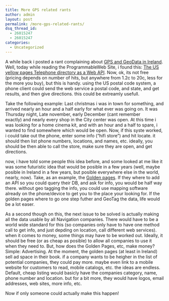 ```yaml
---
title: More GPS related rants
author: admin
layout: post
permalink: /more-gps-related-rants/
dsq_thread_id:
  - 26015247
  - 26015247
categories:
  - Uncategorized
---
```

A while back i posted a rant complaining about <a HREF="/archive/2006/10/01/14800.aspx">GPS and GeoData in Ireland</a>. Well, today while reading the ProgrammableWeb Site, i found this: [The US yellow pages Telephone directory as a Web API][1]. Now, ok, its not free (pricing depends on number of hits, but anywhere from 1.2c to 20c, less for the more you buy), but this is handy. using the US postal code system, a phone client could send the web service a postal code, and state, and get results, and then give directions. this could be extreamly usefull. 

Take the following example: Last christmas i was in town for something, and arrived nearly an hour and a half early for what ever was going on. It was Thursday night, Late november, early December (cant remember exactly)&nbsp;and nearly every shop in the City center was open. At this time i was looking for a home cinema kit, and with an hour and a half to spare, i wanted to find somewhere which would be open. Now, if this syste worked, i could take out the phone, enter some info (&#8220;hifi store&#8221;) and hit locate. it should then list phone numbers, locations, and names, etc. ideally, you should be then able to call the store, make sure they are open, and get directions. 

now, i have told some people this idea before, and some looked at me like it was some futuristic idea that would be posible in a few years (well, maybe posible in Ireland in a few years, but posible everywhere else in the world, nearly, now). Take, as an example, the [Golden pages][2]. If they where to add an API so you could query their DB, and ask for info, you would be half way there. without geo tagging the info, you could use mapping software already on the phone/device&nbsp;to get you to the place your looking for. If the golden pages where to go one step futher and GeoTag the data, life would be a lot easer. 

As a second though on this, the next issue to be solved is actually making all the data usable by all Navigation companies. There would have to be a world wide standard for this (so companies only have to have one method call to get info, and just depding on location, call different web services). when it comes to money, some things may have to be worked out. Ideally, it should be free (or as cheap as posible) to allow all companies to use it when they need to. But, how does the Golden Pages, etc, make money? Simple: Advertising. At the moment, the golden pages (at least in Ireland) sell ad space in their book. if a company wants to be heigher in the list of potential companies, they could pay more. maybe even link to a mobile website for customers to read, mobile catalogs, etc. the ideas are endless. Default, cheap listing would basicly have the companies category, name, phone number and location. but for a bit more, they would have logos, email addresses, web sites, more info, etc. 

Now if only someone could actually make this happen!

 [1]: http://www.programmableweb.com/api/USYellowPages
 [2]: http://www.goldenpages.ie